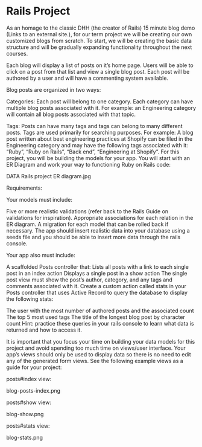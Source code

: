 # Rails Project

As an homage to the classic DHH (the creator of Rails) 15 minute blog demo (Links to an external site.), for our term project we will be creating our own customized blogs from scratch. To start, we will be creating the basic data structure and will be gradually expanding functionality throughout the next courses. 

Each blog will display a list of posts on it’s home page. Users will be able to click on a post from that list and view a single blog post. Each post will be authored by a user and will have a commenting system available.

Blog posts are organized in two ways:

Categories: Each post will belong to one category. Each category can have multiple blog posts associated with it. For example: an Engineering category will contain all blog posts associated with that topic. 

Tags: Posts can have many tags and tags can belong to many different posts. Tags are used primarily for searching purposes. For example: A blog post written about best engineering practices at Shopify can be filed in the Engineering category and may have the following tags associated with it: “Ruby”, “Ruby on Rails”, “Back end”, “Engineering at Shopify”. For this project, you will be building the models for your app. You will start with an ER Diagram and work your way to functioning Ruby on Rails code:

DATA Rails project ER diagram.jpg

Requirements:

Your models must include:

Five or more realistic validations (refer back to the Rails Guide on validations for inspiration).
Appropriate associations for each relation in the ER diagram.
A migration for each model that can be rolled back if necessary.
The app should insert realistic data into your database using a seeds file and you should be able to insert more data through the rails console.

 

Your app also must include:

A scaffolded Posts controller that:
Lists all posts with a link to each single post in an index action
Displays a single post in a show action
The single post view must show the post’s author, category, and any tags and comments associated with it.
Create a custom action called stats in your Posts controller that uses Active Record to query the database to display the following stats:

The user with the most number of authored posts and the associated count
The top 5 most used tags 
The title of the longest blog post by character count
Hint: practice these queries in your rails console to learn what data is returned and how to access it. 

It is important that you focus your time on building your data models for this project and avoid spending too much time on views/user interface. Your app’s views should only be used to display data so there is no need to edit any of the generated form views. See the following example views as a guide for your project:

posts#index view:

blog-posts-index.png





posts#show view:

blog-show.png



posts#stats view:

blog-stats.png

